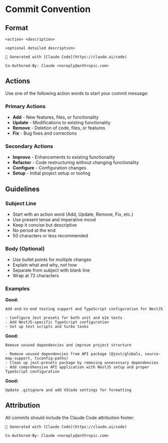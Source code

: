 # Commit Convention

## Format

```
<action> <description>

<optional detailed description>

🤖 Generated with [Claude Code](https://claude.ai/code)

Co-Authored-By: Claude <noreply@anthropic.com>
```

## Actions

Use one of the following action words to start your commit message:

### Primary Actions

- **Add** - New features, files, or functionality
- **Update** - Modifications to existing functionality
- **Remove** - Deletion of code, files, or features
- **Fix** - Bug fixes and corrections

### Secondary Actions

- **Improve** - Enhancements to existing functionality
- **Refactor** - Code restructuring without changing functionality
- **Configure** - Configuration changes
- **Setup** - Initial project setup or tooling

## Guidelines

### Subject Line

- Start with an action word (Add, Update, Remove, Fix, etc.)
- Use present tense and imperative mood
- Keep it concise but descriptive
- No period at the end
- 50 characters or less recommended

### Body (Optional)

- Use bullet points for multiple changes
- Explain what and why, not how
- Separate from subject with blank line
- Wrap at 72 characters

### Examples

**Good:**

```
Add end-to-end testing support and TypeScript configuration for NestJS

- Configure Jest presets for both unit and e2e tests
- Add NestJS-specific TypeScript configuration
- Set up test scripts and turbo tasks
```

**Good:**

```
Remove unused dependencies and improve project structure

- Remove unused dependencies from API package (@jest/globals, source-map-support, tsconfig-paths)
- Clean up jest-presets package by removing unnecessary dependencies
- Add comprehensive API application with NestJS setup and proper TypeScript configuration
```

**Good:**

```
Update .gitignore and add VSCode settings for formatting
```

## Attribution

All commits should include the Claude Code attribution footer:

```
🤖 Generated with [Claude Code](https://claude.ai/code)

Co-Authored-By: Claude <noreply@anthropic.com>
```
